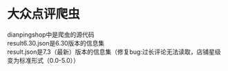 大众点评爬虫
==================================
dianpingshop中是爬虫的源代码<br />
result6.30.json是6.30版本的信息集<br />
result.json是7.3（最新）版本的信息集（修复bug:过长评论无法读取，店铺星级变为标准形式（0.0-5.0））

